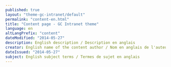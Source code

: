 ```yaml
---
published: true
layout: "theme-gc-intranet/default"
permalink: "content-en.html"
title: "Content page - GC Intranet theme"
language: en
altLangPrefix: "content"
dateModified: "2014-05-27"
description: English description / Description en anglais
creator: English name of the content author / Nom en anglais de l'auteur du contenu
dateIssued: "2014-05-27"
subject: English subject terms / Termes de sujet en anglais
---
```


